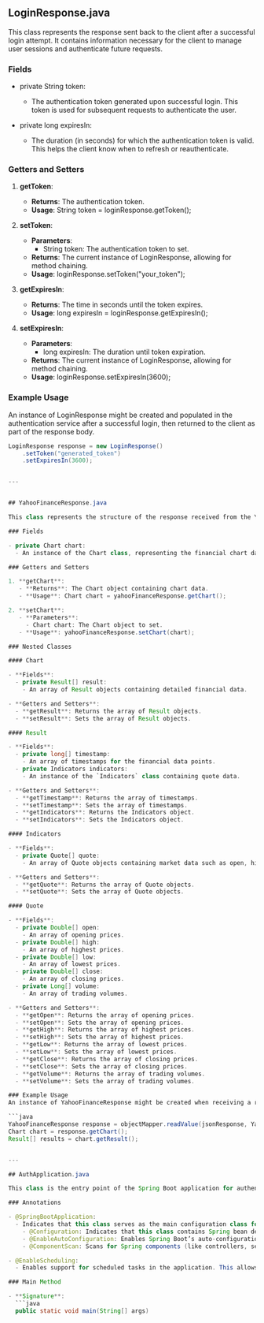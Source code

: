 ## LoginResponse.java

This class represents the response sent back to the client after a successful login attempt. It contains information necessary for the client to manage user sessions and authenticate future requests.

### Fields
 
- private String token:
  - The authentication token generated upon successful login. This token is used for subsequent requests to authenticate the user.

- private long expiresIn:
  - The duration (in seconds) for which the authentication token is valid. This helps the client know when to refresh or reauthenticate.

### Getters and Setters

1. **getToken**:
   - **Returns**: The authentication token.
   - **Usage**: String token = loginResponse.getToken();

2. **setToken**:
   - **Parameters**: 
     - String token: The authentication token to set.
   - **Returns**: The current instance of LoginResponse, allowing for method chaining.
   - **Usage**: loginResponse.setToken("your_token");

3. **getExpiresIn**:
   - **Returns**: The time in seconds until the token expires.
   - **Usage**: long expiresIn = loginResponse.getExpiresIn();

4. **setExpiresIn**:
   - **Parameters**: 
     - long expiresIn: The duration until token expiration.
   - **Returns**: The current instance of LoginResponse, allowing for method chaining.
   - **Usage**: loginResponse.setExpiresIn(3600);

### Example Usage
An instance of LoginResponse might be created and populated in the authentication service after a successful login, then returned to the client as part of the response body.

```java
LoginResponse response = new LoginResponse()
    .setToken("generated_token")
    .setExpiresIn(3600);


---


## YahooFinanceResponse.java

This class represents the structure of the response received from the Yahoo Finance API. It encapsulates the data related to financial charts and provides methods to access the nested information.

### Fields

- private Chart chart:
  - An instance of the Chart class, representing the financial chart data returned by the Yahoo Finance API.

### Getters and Setters

1. **getChart**:
   - **Returns**: The Chart object containing chart data.
   - **Usage**: Chart chart = yahooFinanceResponse.getChart();

2. **setChart**:
   - **Parameters**: 
     - Chart chart: The Chart object to set.
   - **Usage**: yahooFinanceResponse.setChart(chart);

### Nested Classes

#### Chart

- **Fields**:
  - private Result[] result:
    - An array of Result objects containing detailed financial data.

- **Getters and Setters**:
  - **getResult**: Returns the array of Result objects.
  - **setResult**: Sets the array of Result objects.

#### Result

- **Fields**:
  - private long[] timestamp:
    - An array of timestamps for the financial data points.
  - private Indicators indicators:
    - An instance of the `Indicators` class containing quote data.

- **Getters and Setters**:
  - **getTimestamp**: Returns the array of timestamps.
  - **setTimestamp**: Sets the array of timestamps.
  - **getIndicators**: Returns the Indicators object.
  - **setIndicators**: Sets the Indicators object.

#### Indicators

- **Fields**:
  - private Quote[] quote:
    - An array of Quote objects containing market data such as open, high, low, close prices, and volume.

- **Getters and Setters**:
  - **getQuote**: Returns the array of Quote objects.
  - **setQuote**: Sets the array of Quote objects.

#### Quote

- **Fields**:
  - private Double[] open:
    - An array of opening prices.
  - private Double[] high:
    - An array of highest prices.
  - private Double[] low:
    - An array of lowest prices.
  - private Double[] close:
    - An array of closing prices.
  - private Long[] volume:
    - An array of trading volumes.

- **Getters and Setters**:
  - **getOpen**: Returns the array of opening prices.
  - **setOpen**: Sets the array of opening prices.
  - **getHigh**: Returns the array of highest prices.
  - **setHigh**: Sets the array of highest prices.
  - **getLow**: Returns the array of lowest prices.
  - **setLow**: Sets the array of lowest prices.
  - **getClose**: Returns the array of closing prices.
  - **setClose**: Sets the array of closing prices.
  - **getVolume**: Returns the array of trading volumes.
  - **setVolume**: Sets the array of trading volumes.

### Example Usage
An instance of YahooFinanceResponse might be created when receiving a response from the Yahoo Finance API, allowing for easy access to the financial data.

```java
YahooFinanceResponse response = objectMapper.readValue(jsonResponse, YahooFinanceResponse.class);
Chart chart = response.getChart();
Result[] results = chart.getResult();


---

## AuthApplication.java

This class is the entry point of the Spring Boot application for authentication services. It is responsible for bootstrapping the application and enabling scheduling capabilities.

### Annotations

- @SpringBootApplication:
  - Indicates that this class serves as the main configuration class for the Spring Boot application. It combines three annotations:
    - @Configuration: Indicates that this class contains Spring bean definitions.
    - @EnableAutoConfiguration: Enables Spring Boot’s auto-configuration feature, which automatically configures the application based on the dependencies on the classpath.
    - @ComponentScan: Scans for Spring components (like controllers, services, etc.) in the specified package and its sub-packages.

- @EnableScheduling:
  - Enables support for scheduled tasks in the application. This allows for the use of the `@Scheduled` annotation to define methods that should run at specified intervals.

### Main Method

- **Signature**: 
  ```java
  public static void main(String[] args)
